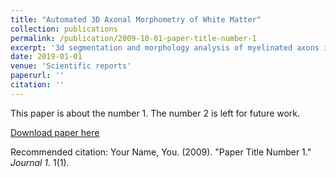 ```yaml
---
title: "Automated 3D Axonal Morphometry of White Matter"
collection: publications
permalink: /publication/2009-10-01-paper-title-number-1
excerpt: '3d segmentation and morphology analysis of myelinated axons in white matter'
date: 2019-01-01
venue: 'Scientific reports'
paperurl: ''
citation: ''
---
```

This paper is about the number 1. The number 2 is left for future work.

[Download paper here](http://academicpages.github.io/files/paper1.pdf)

Recommended citation: Your Name, You. (2009). "Paper Title Number 1." <i>Journal 1</i>. 1(1).